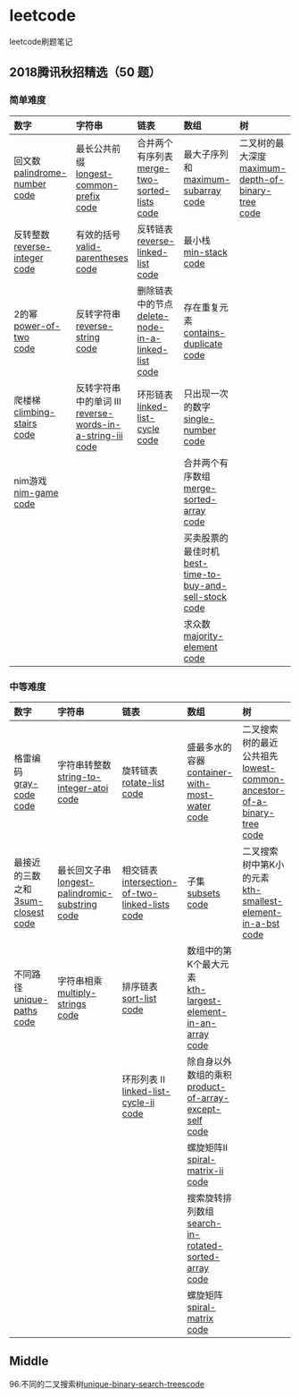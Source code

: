 # leetcode
leetcode刷题笔记

## 2018腾讯秋招精选（50 题）

### 简单难度  

| 数字| 字符串|  链表| 数组| 树|
| :----------| :-----------|  :-----------|  :-----------|  :-----------|  
| 回文数<br>[palindrome-number](https://leetcode-cn.com/problems/palindrome-number)<br>[code](https://github.com/luozhiping/leetcode/blob/master/2018tencent50/easy/palindrome_number.py)  |最长公共前缀<br>[longest-common-prefix](https://leetcode-cn.com/problems/longest-common-prefix)<br>[code](https://github.com/luozhiping/leetcode/blob/master/2018tencent50/easy/longest_common_prefix.py)  |合并两个有序列表<br>[merge-two-sorted-lists](https://leetcode-cn.com/problems/merge-two-sorted-lists/) <br>[code](https://github.com/luozhiping/leetcode/blob/master/2018tencent50/easy/merge_two_sorted_lists.py)  |最大子序列和<br>[maximum-subarray](https://leetcode-cn.com/problems/maximum-subarray/)<br>[code](https://github.com/luozhiping/leetcode/blob/master/2018tencent50/easy/maximum_subarray.py)|二叉树的最大深度<br>[maximum-depth-of-binary-tree](https://leetcode-cn.com/problems/maximum-depth-of-binary-tree/)<br>[code](https://github.com/luozhiping/leetcode/blob/master/2018tencent50/easy/maximum_depth_of_binary_tree.py)|
|反转整数<br>[reverse-integer](https://leetcode-cn.com/problems/reverse-integer/) <br> [code](https://github.com/luozhiping/leetcode/blob/master/2018tencent50/easy/reverse_integer.py)  | 有效的括号<br>[valid-parentheses](https://leetcode-cn.com/problems/valid-parentheses/)<br>[code](https://github.com/luozhiping/leetcode/blob/master/2018tencent50/easy/valid_parentheses.py)   | 反转链表<br>[reverse-linked-list](https://leetcode-cn.com/problems/reverse-linked-list/)<br>[code](https://github.com/luozhiping/leetcode/blob/master/2018tencent50/easy/reverse_linked_list.py)|最小栈<br>[min-stack](https://leetcode-cn.com/problems/min-stack/)<br>[code](https://github.com/luozhiping/leetcode/blob/master/2018tencent50/easy/min_stack.py)|
|2的幂<br>[power-of-two](https://leetcode-cn.com/problems/power-of-two/)<br>[code](https://github.com/luozhiping/leetcode/blob/master/2018tencent50/easy/power_of_two.py)|反转字符串<br>[reverse-string](https://leetcode-cn.com/problems/reverse-string/)<br>[code](https://github.com/luozhiping/leetcode/blob/master/2018tencent50/easy/reverse_string.py)|删除链表中的节点<br>[delete-node-in-a-linked-list](https://leetcode-cn.com/problems/delete-node-in-a-linked-list/)<br>[code](https://github.com/luozhiping/leetcode/blob/master/2018tencent50/easy/delete_node_in_a_linked_list.py)|存在重复元素<br>[contains-duplicate](https://leetcode-cn.com/problems/contains-duplicate/)<br>[code](https://github.com/luozhiping/leetcode/blob/master/2018tencent50/easy/contains_duplicate.py)|
|爬楼梯<br>[climbing-stairs](https://leetcode-cn.com/problems/climbing-stairs/)<br>[code](https://github.com/luozhiping/leetcode/blob/master/2018tencent50/easy/climbing_stairs.py)|反转字符串中的单词 III<br>[reverse-words-in-a-string-iii](https://leetcode-cn.com/problems/reverse-words-in-a-string-iii/)<br>[code](https://github.com/luozhiping/leetcode/blob/master/2018tencent50/easy/reverse_words_in_a_string_iii.py)|环形链表<br>[linked-list-cycle](https://leetcode-cn.com/problems/linked-list-cycle/)<br>[code](https://github.com/luozhiping/leetcode/blob/master/2018tencent50/easy/linked_list_cycle.py)|只出现一次的数字<br>[single-number](https://leetcode-cn.com/problems/single-number/)<br>[code](https://github.com/luozhiping/leetcode/blob/master/2018tencent50/easy/single_number.py)|
|nim游戏<br>[nim-game](https://leetcode-cn.com/problems/nim-game/)<br>[code](https://github.com/luozhiping/leetcode/blob/master/2018tencent50/easy/nim_game.py)|||合并两个有序数组<br>[merge-sorted-array](https://leetcode-cn.com/problems/merge-sorted-array/)<br>[code](https://github.com/luozhiping/leetcode/blob/master/2018tencent50/easy/merge_sorted_array.py)|
||||买卖股票的最佳时机<br>[best-time-to-buy-and-sell-stock](https://leetcode-cn.com/problems/best-time-to-buy-and-sell-stock/)<br>[code](https://github.com/luozhiping/leetcode/blob/master/2018tencent50/easy/best_time_to_buy_and_sell_stock.py)|
||||求众数<br>[majority-element](https://leetcode-cn.com/problems/majority-element/)<br>[code](https://github.com/luozhiping/leetcode/blob/master/2018tencent50/easy/majority_element.py)|


### 中等难度

| 数字| 字符串|  链表| 数组| 树|
| :----------| :-----------|  :-----------|  :-----------|  :-----------|  
|格雷编码<br>[gray-code](https://leetcode-cn.com/problems/gray-code/)<br>[code](https://github.com/luozhiping/leetcode/blob/master/2018tencent50/middle/gray_code.py)|字符串转整数<br>[string-to-integer-atoi](https://leetcode-cn.com/problems/string-to-integer-atoi/)<br>[code](https://github.com/luozhiping/leetcode/blob/master/2018tencent50/middle/atoi.py)|旋转链表<br>[rotate-list](https://leetcode-cn.com/problems/rotate-list/)<br>[code](https://github.com/luozhiping/leetcode/blob/master/2018tencent50/middle/rotate_list.py)|盛最多水的容器<br>[container-with-most-water](https://leetcode-cn.com/problems/container-with-most-water/)<br>[code](https://github.com/luozhiping/leetcode/blob/master/2018tencent50/middle/container_with_most_water.py)|二叉搜索树的最近公共祖先<br>[lowest-common-ancestor-of-a-binary-tree](https://leetcode-cn.com/problems/lowest-common-ancestor-of-a-binary-tree/)<br>[code](https://github.com/luozhiping/leetcode/blob/master/2018tencent50/middle/lowest_common_ancestor_of_a_binary_search_tree.py)|
|最接近的三数之和<br>[3sum-closest](https://leetcode-cn.com/problems/3sum-closest/)<br>[code](https://github.com/luozhiping/leetcode/blob/master/2018tencent50/middle/3sum_closest.py)|最长回文子串<br>[longest-palindromic-substring](https://leetcode-cn.com/problems/longest-palindromic-substring/)<br>[code](https://github.com/luozhiping/leetcode/blob/master/2018tencent50/middle/longest_palindromic_substring.py)|相交链表<br>[intersection-of-two-linked-lists](https://leetcode-cn.com/problems/intersection-of-two-linked-lists/)<br>[code](https://github.com/luozhiping/leetcode/blob/master/2018tencent50/middle/intersection_of_two_linked_lists.py)|子集<br>[subsets](https://leetcode-cn.com/problems/subsets/)<br>[code](https://github.com/luozhiping/leetcode/blob/master/2018tencent50/middle/subsets.py)|二叉搜索树中第K小的元素<br>[kth-smallest-element-in-a-bst](https://leetcode-cn.com/problems/kth-smallest-element-in-a-bst/)<br>[code](https://github.com/luozhiping/leetcode/blob/master/2018tencent50/middle/kth_smallest_element_in_a_bst.py)
|不同路径<br>[unique-paths](https://leetcode-cn.com/problems/unique-paths/)<br>[code](https://github.com/luozhiping/leetcode/blob/master/2018tencent50/middle/unique_paths.py)|字符串相乘<br>[multiply-strings](https://leetcode-cn.com/problems/multiply-strings/)<br>[code](https://github.com/luozhiping/leetcode/blob/master/2018tencent50/middle/multiply_strings.py)|排序链表<br>[sort-list](https://leetcode-cn.com/problems/sort-list/)<br>[code](https://github.com/luozhiping/leetcode/blob/master/2018tencent50/middle/sort_list.py)|数组中的第K个最大元素<br>[kth-largest-element-in-an-array](https://leetcode-cn.com/problems/kth-largest-element-in-an-array/)<br>[code](https://github.com/luozhiping/leetcode/blob/master/2018tencent50/middle/kth_largest_element_in_an_array.py)|
|||环形列表 II<br>[linked-list-cycle-ii](https://leetcode-cn.com/problems/linked-list-cycle-ii/)<br>[code](https://github.com/luozhiping/leetcode/blob/master/2018tencent50/middle/linked_list_cycle_ii.py)|除自身以外数组的乘积<br>[product-of-array-except-self](https://leetcode-cn.com/problems/product-of-array-except-self/)<br>[code](https://github.com/luozhiping/leetcode/blob/master/2018tencent50/middle/product_of_array_except_self.py)|
||||螺旋矩阵II<br>[spiral-matrix-ii](https://leetcode-cn.com/problems/spiral-matrix-ii/)<br>[code](https://github.com/luozhiping/leetcode/blob/master/2018tencent50/middle/spiral_matrix_ii.py)|
||||搜索旋转排列数组<br>[search-in-rotated-sorted-array](https://leetcode-cn.com/problems/search-in-rotated-sorted-array/)<br>[code](https://github.com/luozhiping/leetcode/blob/master/2018tencent50/middle/search_in_rotated_sorted_array.py)|
||||螺旋矩阵<br>[spiral-matrix](https://leetcode-cn.com/problems/spiral-matrix/)<br>[code](https://github.com/luozhiping/leetcode/blob/master/2018tencent50/middle/spiral_matrix.py)|


## Middle

96.不同的二叉搜索树[unique-binary-search-trees](https://leetcode-cn.com/problems/unique-binary-search-trees/)[code](./middle/unique_binary_search_trees.py)